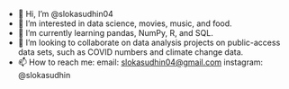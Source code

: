 - 👋 Hi, I’m @slokasudhin04
- 👀 I’m interested in data science, movies, music, and food.
- 🌱 I’m currently learning pandas, NumPy, R, and SQL.
- 💞️ I’m looking to collaborate on data analysis projects on public-access data sets, such as COVID numbers and climate change data.
- 📫 How to reach me:
    email: slokasudhin04@gmail.com
    instagram: @slokasudhin
